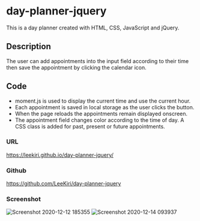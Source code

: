 # day-planner-jquery
 This is a day planner created with HTML, CSS, JavaScript and jQuery.

 ## Description
 The user can add appointments into the input field according to their time then save the appointment by clicking the calendar icon.

 ## Code
 * moment.js is used to display the current time and use the current hour.
* Each appointment is saved in local storage as the user clicks the button. 
* When the page reloads the appointments remain displayed onscreen.
* The appointment field changes color according to the time of day. A CSS class is added for past, present or future appointments. 

### URL
https://leekiri.github.io/day-planner-jquery/

### Github
https://github.com/LeeKiri/day-planner-jquery

### Screenshot
![Screenshot 2020-12-12 185355](https://user-images.githubusercontent.com/73642462/101979230-6ff1e800-3caf-11eb-9188-701c7032b6f8.png)
![Screenshot 2020-12-14 093937](https://user-images.githubusercontent.com/73642462/102026154-5c9a6600-3df0-11eb-8946-12bfbccf1982.png)


